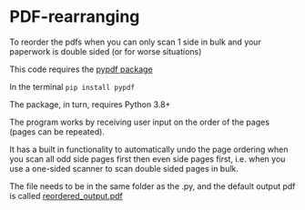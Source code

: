 # PDF-rearranging
To reorder the pdfs when you can only scan 1 side in bulk and your paperwork is double sided (or for worse situations)

This code requires the [pypdf package](https://pypdf.readthedocs.io/en/stable/user/installation.html)

In the terminal `pip install pypdf`

The package, in turn, requires Python 3.8+

The program works by receiving user input on the order of the pages (pages can be repeated).

It has a built in functionality to automatically undo the page ordering when you scan all odd side pages first then even side pages first,
i.e. when you use a one-sided scanner to scan double sided pages in bulk.

The file needs to be in the same folder as the .py, and the default output pdf is called <ins>reordered_output.pdf</ins>
